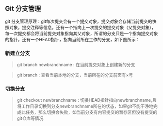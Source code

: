 ## Git 分支管理

git 分支管理原理：git每次提交会有一个提交对象，提交对象会存储当前提交的快照对象，提交注释等信息，还有一个指向上一次提交的提交对象（父提交对象），每一次提交都会将当前提交对象指向其父对象，所谓的分支只是一个指向提交对象的指针，还有一个HEAD指针，指向当前所在工作的分支，如下图所示：

### 新建立分支
> git branch newbranchname : 在当前提交对象上创建新的分支

> git branch : 查看当前本地的分支，当前所在的分支前面有×号

### 切换分支
> git checkout newbranchname : 切换HEAD指针指向newbranchname,且将工作目录切换到分支newbranchname所在的状态，如果git不能干净地完成此任务，那么切换会失败，如当前分支有内容提交的暂存区但没有提交的git仓库等情况

### 
